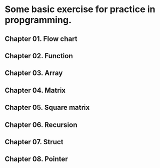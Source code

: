 # Some basic exercise for practice in propgramming.

## Chapter 01. Flow chart


## Chapter 02. Function


## Chapter 03. Array


## Chapter 04. Matrix


## Chapter 05. Square matrix


## Chapter 06. Recursion


## Chapter 07. Struct


## Chapter 08. Pointer
